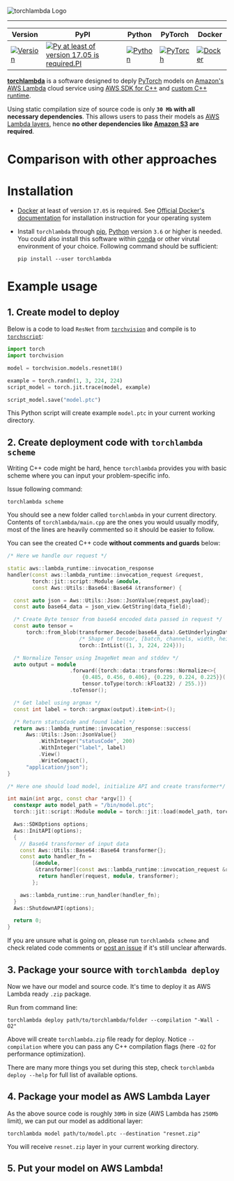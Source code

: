 ![torchlambda Logo](https://github.com/szymonmaszke/torchlambda/blob/master/assets/banner.png)

--------------------------------------------------------------------------------

| Version | PyPI | Python | PyTorch | Docker |
|---------|------|--------|---------|--------|
| [![Version](https://img.shields.io/static/v1?label=&message=0.1.1&color=377EF0&style=for-the-badge)](https://github.com/szymonmaszke/torchlambda/releases) | [![Py at least of version `17.05` is required.PI](https://img.shields.io/static/v1?label=&message=PyPI&color=377EF0&style=for-the-badge)](https://pypi.org/project/torchlambda/) | [![Python](https://img.shields.io/static/v1?label=&message=>3.6&color=377EF0&style=for-the-badge&logo=python&logoColor=F8C63D)](https://www.python.org/) | [![PyTorch](https://img.shields.io/static/v1?label=&message=>1.2.0&color=EE4C2C&style=for-the-badge)](https://pytorch.org/) | [![Docker](https://img.shields.io/static/v1?label=&message=>17.05&color=309cef&style=for-the-badge)](https://cloud.docker.com/u/szymonmaszke/repository/docker/szymonmaszke/torchlambda)

[__torchlambda__](https://szymonmaszke.github.io/torchlambda/) is a software designed to deply [PyTorch](https://pytorch.org/) models
on [Amazon's AWS Lambda](https://aws.amazon.com/lambda/) cloud service using [AWS SDK for C++](https://aws.amazon.com/sdk-for-cpp/)
and [custom C++ runtime](https://github.com/awslabs/aws-lambda-cpp).

Using static compilation size of source code is only __`30 Mb` with all necessary dependencies__.
This allows users to pass their models as [AWS Lambda layers](https://docs.aws.amazon.com/lambda/latest/dg/configuration-layers.html),
hence __no other dependencies like [Amazon S3](https://aws.amazon.com/s3/) are required__.

# Comparison with other approaches

# Installation

- [Docker](https://docs.docker.com/) at least of version `17.05` is required.
See [Official Docker's documentation](https://docs.docker.com/) for installation
instruction for your operating system

- Install `torchlambda` through [pip](https://pypi.org/project/pip/), [Python](https://www.python.org/)
version `3.6` or higher is needed. You could also install this software within [conda](https://docs.conda.io/en/latest/)
or other virutal environment of your choice. Following command should be sufficient:
  ```shell
  pip install --user torchlambda
  ```

# Example usage

## 1. Create model to deploy

Below is a code to load `ResNet` from [`torchvision`](https://pytorch.org/docs/stable/torchvision/models.html#classification)
and compile is to [`torchscript`](https://pytorch.org/tutorials/beginner/Intro_to_TorchScript_tutorial.html):

```python
import torch
import torchvision

model = torchvision.models.resnet18()

example = torch.randn(1, 3, 224, 224)
script_model = torch.jit.trace(model, example)

script_model.save("model.ptc")
```

This Python script will create example `model.ptc` in your current working directory.

## 2. Create deployment code with `torchlambda scheme`

Writing C++ code might be hard, hence `torchlambda` provides you
with basic scheme where you can input your problem-specific info.

Issue following command:

```shell
torchlambda scheme
```

You should see a new folder called `torchlambda` in your current directory.
Contents of `torchlambda/main.cpp` are the ones you would usually modify, most of the lines
are heavily commented so it should be easier to follow.

You can see the created C++ code __without comments and guards__ below:

```cpp
/* Here we handle our request */

static aws::lambda_runtime::invocation_response
handler(const aws::lambda_runtime::invocation_request &request,
        torch::jit::script::Module &module,
        const Aws::Utils::Base64::Base64 &transformer) {

  const auto json = Aws::Utils::Json::JsonValue{request.payload};
  const auto base64_data = json_view.GetString(data_field);

  /* Create Byte tensor from base64 encoded data passed in request */
  const auto tensor =
      torch::from_blob(transformer.Decode(base64_data).GetUnderlyingData(),
                       /* Shape of tensor, [batch, channels, width, height] */
                       torch::IntList({1, 3, 224, 224}));

  /* Normalize Tensor using ImageNet mean and stddev */
  auto output = module
                    .forward({torch::data::transforms::Normalize<>{
                        {0.485, 0.456, 0.406}, {0.229, 0.224, 0.225}}(
                        tensor.toType(torch::kFloat32) / 255.)})
                    .toTensor();

  /* Get label using argmax */
  const int label = torch::argmax(output).item<int>();

  /* Return statusCode and found label */
  return aws::lambda_runtime::invocation_response::success(
      Aws::Utils::Json::JsonValue{}
          .WithInteger("statusCode", 200)
          .WithInteger("label", label)
          .View()
          .WriteCompact(),
      "application/json");
}

/* Here one should load model, initialize API and create transformer*/

int main(int argc, const char *argv[]) {
  constexpr auto model_path = "/bin/model.ptc";
  torch::jit::script::Module module = torch::jit::load(model_path, torch::kCPU);

  Aws::SDKOptions options;
  Aws::InitAPI(options);
  {
    // Base64 transformer of input data
    const Aws::Utils::Base64::Base64 transformer{};
    const auto handler_fn =
        [&module,
         &transformer](const aws::lambda_runtime::invocation_request &request) {
          return handler(request, module, transformer);
        };

    aws::lambda_runtime::run_handler(handler_fn);
  }
  Aws::ShutdownAPI(options);

  return 0;
}
```

If you are unsure what is going on, please run `torchlambda scheme` and check related
code comments or [post an issue]() if it's still unclear afterwards.


## 3. Package your source with `torchlambda deploy`

Now we have our model and source code. It's time to deploy it as AWS Lambda
ready `.zip` package.

Run from command line:

```shell
torchlambda deploy path/to/torchlambda/folder --compilation "-Wall -O2"
```

Above will create `torchlambda.zip` file ready for deploy.
Notice `--compilation` where you can pass any C++ compilation flags (here `-O2`
for performance optimization).

There are many more things you set during this step, check `torchlambda deploy --help`
for full list of available options.

## 4. Package your model as AWS Lambda Layer

As the above source code is roughly `30Mb` in size (AWS Lambda has `250Mb` limit),
we can put our model as additional layer:

```shell
torchlambda model path/to/model.ptc --destination "resnet.zip"
```

You will receive `resnet.zip` layer in your current working directory.

## 5. Put your model on AWS Lambda!
